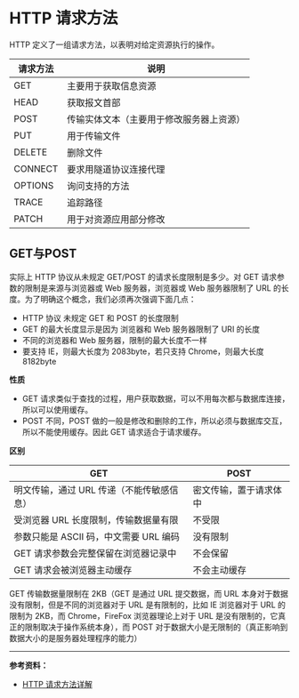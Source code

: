 # HTTP 请求方法

HTTP 定义了一组请求方法，以表明对给定资源执行的操作。

| 请求方法 | 说明                                     |
| -------- | ---------------------------------------- |
| GET      | 主要用于获取信息资源                     |
| HEAD     | 获取报文首部                             |
| POST     | 传输实体文本（主要用于修改服务器上资源） |
| PUT      | 用于传输文件                             |
| DELETE   | 删除文件                                 |
| CONNECT  | 要求用隧道协议连接代理                   |
| OPTIONS  | 询问支持的方法                           |
| TRACE    | 追踪路径                                 |
| PATCH    | 用于对资源应用部分修改                   |

## GET与POST

实际上 HTTP 协议从未规定 GET/POST 的请求长度限制是多少。对 GET 请求参数的限制是来源与浏览器或 Web 服务器，浏览器或 Web 服务器限制了 URL 的长度。为了明确这个概念，我们必须再次强调下面几点：

* HTTP 协议 未规定 GET 和 POST 的长度限制
* GET 的最大长度显示是因为 浏览器和 Web 服务器限制了 URI 的长度
* 不同的浏览器和 Web 服务器，限制的最大长度不一样
* 要支持 IE，则最大长度为 2083byte，若只支持 Chrome，则最大长度 8182byte

**性质**

* GET 请求类似于查找的过程，用户获取数据，可以不用每次都与数据库连接，所以可以使用缓存。
* POST 不同，POST 做的一般是修改和删除的工作，所以必须与数据库交互，所以不能使用缓存。因此 GET 请求适合于请求缓存。

**区别**

| GET                                       | POST                   |
| ----------------------------------------- | ---------------------- |
| 明文传输，通过 URL 传递（不能传敏感信息） | 密文传输，置于请求体中 |
| 受浏览器 URL 长度限制，传输数据量有限     | 不受限                 |
| 参数只能是 ASCII 码，中文需要 URL 编码    | 没有限制               |
| GET 请求参数会完整保留在浏览器记录中      | 不会保留               |
| GET 请求会被浏览器主动缓存                | 不会主动缓存           |

GET 传输数据量限制在 2KB（GET 是通过 URL 提交数据，而 URL 本身对于数据没有限制，但是不同的浏览器对于 URL 是有限制的，比如 IE 浏览器对于 URL 的限制为 2KB，而 Chrome，FireFox 浏览器理论上对于 URL 是没有限制的，它真正的限制取决于操作系统本身），而 POST 对于数据大小是无限制的（真正影响到数据大小的是服务器处理程序的能力）

---

**参考资料：**

* [HTTP 请求方法详解](https://www.cnblogs.com/foodoir/p/5911099.html)